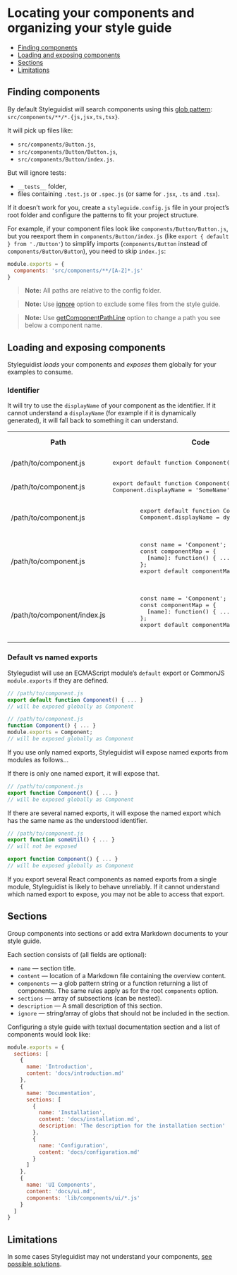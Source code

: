 # Locating your components and organizing your style guide

<!-- To update run: npx markdown-toc --maxdepth 2 -i docs/Components.md -->

<!-- toc -->

* [Finding components](#finding-components)
* [Loading and exposing components](#loading-and-exposing-components)
* [Sections](#sections)
* [Limitations](#limitations)

<!-- tocstop -->

## Finding components

By default Styleguidist will search components using this [glob pattern](https://github.com/isaacs/node-glob#glob-primer): `src/components/**/*.{js,jsx,ts,tsx}`.

It will pick up files like:

* `src/components/Button.js`,
* `src/components/Button/Button.js`,
* `src/components/Button/index.js`.

But will ignore tests:

* `__tests__` folder,
* files containing `.test.js` or `.spec.js` (or same for `.jsx`, `.ts` and `.tsx`).

If it doesn’t work for you, create a `styleguide.config.js` file in your project’s root folder and configure the patterns to fit your project structure.

For example, if your component files look like `components/Button/Button.js`, but you reexport them in `components/Button/index.js` (like `export { default } from './Button'`) to simplify imports (`components/Button` instead of `components/Button/Button`), you need to skip `index.js`:

```javascript
module.exports = {
  components: 'src/components/**/[A-Z]*.js'
}
```

> **Note:** All paths are relative to the config folder.

> **Note:** Use [ignore](Configuration.md#ignore) option to exclude some files from the style guide.

> **Note:** Use [getComponentPathLine](Configuration.md#getcomponentpathline) option to change a path you see below a component name.

## Loading and exposing components

Styleguidist _loads_ your components and _exposes_ them globally for your examples to consume.

### Identifier

It will try to use the `displayName` of your component as the identifier. If it cannot understand a `displayName` (for example if it is dynamically generated), it will fall back to something it can understand.

<table>
  <tr>
    <th>Path</th>
    <th>Code</th>
    <th>`displayName`</th>
    <th>Fallback</th>
    <th>Global identifier</th>
  </tr>
  <tr>
    <td>/path/to/component.js</td>
    <td>
      <pre>export default function Component() { ... }</pre>
    </td>
    <td>Component</td>
    <td>-</td>
    <td>Component</td>
  </tr>
  <tr>
    <td>/path/to/component.js</td>
    <td>
      <pre>export default function Component() { ... }<br>Component.displayName = 'SomeName';</pre>
    </td>
    <td>SomeName</td>
    <td>-</td>
    <td>SomeName</td>
  </tr>
  <tr>
    <td>/path/to/component.js</td>
    <td>
      <pre>
        export default function Component() { ... }
        Component.displayName = dynamicNamer();
      </pre>
    </td>
    <td>Component
    </td>
    <td>- </td>
    <td>Component</td>
  </tr>
  <tr>
    <td>/path/to/component.js</td>
    <td>
      <pre>
        const name = 'Component';
        const componentMap = {
          [name]: function() { ... }
        };
        export default componentMap[name];
      </pre>
    </td>
    <td>Cannot understand</td>
    <td>File name</td>
    <td>Component</td>
  </tr>
  <tr>
    <td>/path/to/component/index.js</td>
    <td>
      <pre>
        const name = 'Component';
        const componentMap = {
          [name]: function() { ... }
        };
        export default componentMap[name];
      </pre>
    </td>
    <td>Cannot understand</td>
    <td>Folder name</td>
    <td>Component</td>
  </tr>
</table>


### Default vs named exports

Stylegudist will use an ECMAScript module’s `default` export or CommonJS `module.exports` if they are defined.

```javascript
// /path/to/component.js
export default function Component() { ... }
// will be exposed globally as Component

// /path/to/component.js
function Component() { ... }
module.exports = Component;
// will be exposed globally as Component
```

If you use only named exports, Styleguidist will expose named exports from modules as follows...

If there is only one named export, it will expose that.

```javascript
// /path/to/component.js
export function Component() { ... }
// will be exposed globally as Component
```

If there are several named exports, it will expose the named export which has the same name as the understood identifier.

```javascript
// /path/to/component.js
export function someUtil() { ... }
// will not be exposed

export function Component() { ... }
// will be exposed globally as Component
```

If you export several React components as named exports from a single module, Styleguidist is likely to behave unreliably. If it cannot understand which named export to expose, you may not be able to access that export.

## Sections

Group components into sections or add extra Markdown documents to your style guide.

Each section consists of (all fields are optional):

* `name` — section title.
* `content` — location of a Markdown file containing the overview content.
* `components` — a glob pattern string or a function returning a list of components. The same rules apply as for the root `components` option.
* `sections` — array of subsections (can be nested).
* `description` — A small description of this section.
* `ignore` — string/array of globs that should not be included in the section.

Configuring a style guide with textual documentation section and a list of components would look like:

```javascript
module.exports = {
  sections: [
    {
      name: 'Introduction',
      content: 'docs/introduction.md'
    },
    {
      name: 'Documentation',
      sections: [
        {
          name: 'Installation',
          content: 'docs/installation.md',
          description: 'The description for the installation section'
        },
        {
          name: 'Configuration',
          content: 'docs/configuration.md'
        }
      ]
    },
    {
      name: 'UI Components',
      content: 'docs/ui.md',
      components: 'lib/components/ui/*.js'
    }
  ]
}
```

## Limitations

In some cases Styleguidist may not understand your components, [see possible solutions](Thirdparties.md).
